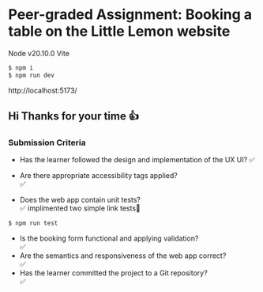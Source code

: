 #  Peer-graded Assignment: Booking a table on the Little Lemon website

Node v20.10.0
Vite


```bash
$ npm i 
$ npm run dev
```
http://localhost:5173/

## Hi Thanks for your time 👍


### Submission Criteria
- Has the learner followed the design and implementation of the UX UI?
✅

- Are there appropriate accessibility tags applied?  
✅

- Does the web app contain unit tests?  
✅
implimented two simple link tests🚀

```bash
$ npm run test
```

- Is the booking form functional and applying validation?  
✅
- Are the semantics and responsiveness of the web app correct?  
✅
- Has the learner committed the project to a Git repository?  
✅